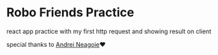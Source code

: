 # Robo Friends Practice

react app practice with my first http request and showing result on client

special thanks to [Andrei Neagoie](https://github.com/aneagoie)❤️
